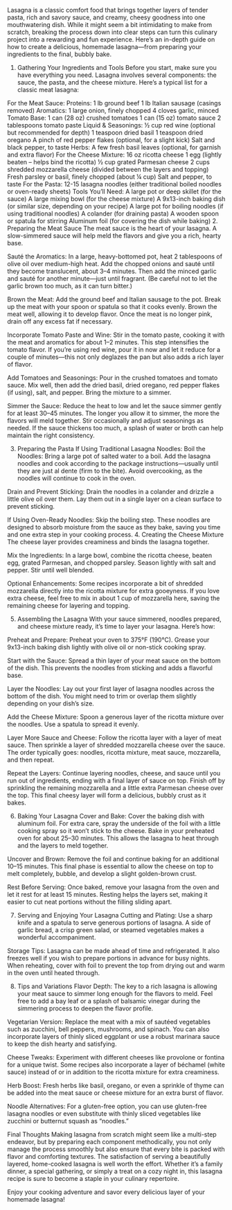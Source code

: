 Lasagna is a classic comfort food that brings together layers of tender pasta, rich and savory sauce, and creamy, cheesy goodness into one mouthwatering dish. While it might seem a bit intimidating to make from scratch, breaking the process down into clear steps can turn this culinary project into a rewarding and fun experience. Here’s an in-depth guide on how to create a delicious, homemade lasagna—from preparing your ingredients to the final, bubbly bake.

1. Gathering Your Ingredients and Tools
Before you start, make sure you have everything you need. Lasagna involves several components: the sauce, the pasta, and the cheese mixture. Here’s a typical list for a classic meat lasagna:

For the Meat Sauce:
Proteins:
1 lb ground beef
1 lb Italian sausage (casings removed)
Aromatics:
1 large onion, finely chopped
4 cloves garlic, minced
Tomato Base:
1 can (28 oz) crushed tomatoes
1 can (15 oz) tomato sauce
2 tablespoons tomato paste
Liquid & Seasonings:
½ cup red wine (optional but recommended for depth)
1 teaspoon dried basil
1 teaspoon dried oregano
A pinch of red pepper flakes (optional, for a slight kick)
Salt and black pepper, to taste
Herbs:
A few fresh basil leaves (optional, for garnish and extra flavor)
For the Cheese Mixture:
16 oz ricotta cheese
1 egg (lightly beaten – helps bind the ricotta)
½ cup grated Parmesan cheese
2 cups shredded mozzarella cheese (divided between the layers and topping)
Fresh parsley or basil, finely chopped (about ¼ cup)
Salt and pepper, to taste
For the Pasta:
12-15 lasagna noodles (either traditional boiled noodles or oven-ready sheets)
Tools You’ll Need:
A large pot or deep skillet (for the sauce)
A large mixing bowl (for the cheese mixture)
A 9x13-inch baking dish (or similar size, depending on your recipe)
A large pot for boiling noodles (if using traditional noodles)
A colander (for draining pasta)
A wooden spoon or spatula for stirring
Aluminum foil (for covering the dish while baking)
2. Preparing the Meat Sauce
The meat sauce is the heart of your lasagna. A slow-simmered sauce will help meld the flavors and give you a rich, hearty base.

Sauté the Aromatics:
In a large, heavy-bottomed pot, heat 2 tablespoons of olive oil over medium-high heat. Add the chopped onions and sauté until they become translucent, about 3–4 minutes. Then add the minced garlic and sauté for another minute—just until fragrant. (Be careful not to let the garlic brown too much, as it can turn bitter.)

Brown the Meat:
Add the ground beef and Italian sausage to the pot. Break up the meat with your spoon or spatula so that it cooks evenly. Brown the meat well, allowing it to develop flavor. Once the meat is no longer pink, drain off any excess fat if necessary.

Incorporate Tomato Paste and Wine:
Stir in the tomato paste, cooking it with the meat and aromatics for about 1–2 minutes. This step intensifies the tomato flavor. If you’re using red wine, pour it in now and let it reduce for a couple of minutes—this not only deglazes the pan but also adds a rich layer of flavor.

Add Tomatoes and Seasonings:
Pour in the crushed tomatoes and tomato sauce. Mix well, then add the dried basil, dried oregano, red pepper flakes (if using), salt, and pepper. Bring the mixture to a simmer.

Simmer the Sauce:
Reduce the heat to low and let the sauce simmer gently for at least 30–45 minutes. The longer you allow it to simmer, the more the flavors will meld together. Stir occasionally and adjust seasonings as needed. If the sauce thickens too much, a splash of water or broth can help maintain the right consistency.

3. Preparing the Pasta
If Using Traditional Lasagna Noodles:
Boil the Noodles:
Bring a large pot of salted water to a boil. Add the lasagna noodles and cook according to the package instructions—usually until they are just al dente (firm to the bite). Avoid overcooking, as the noodles will continue to cook in the oven.

Drain and Prevent Sticking:
Drain the noodles in a colander and drizzle a little olive oil over them. Lay them out in a single layer on a clean surface to prevent sticking.

If Using Oven-Ready Noodles:
Skip the boiling step. These noodles are designed to absorb moisture from the sauce as they bake, saving you time and one extra step in your cooking process.
4. Creating the Cheese Mixture
The cheese layer provides creaminess and binds the lasagna together.

Mix the Ingredients:
In a large bowl, combine the ricotta cheese, beaten egg, grated Parmesan, and chopped parsley. Season lightly with salt and pepper. Stir until well blended.

Optional Enhancements:
Some recipes incorporate a bit of shredded mozzarella directly into the ricotta mixture for extra gooeyness. If you love extra cheese, feel free to mix in about 1 cup of mozzarella here, saving the remaining cheese for layering and topping.

5. Assembling the Lasagna
With your sauce simmered, noodles prepared, and cheese mixture ready, it’s time to layer your lasagna. Here’s how:

Preheat and Prepare:
Preheat your oven to 375°F (190°C). Grease your 9x13-inch baking dish lightly with olive oil or non-stick cooking spray.

Start with the Sauce:
Spread a thin layer of your meat sauce on the bottom of the dish. This prevents the noodles from sticking and adds a flavorful base.

Layer the Noodles:
Lay out your first layer of lasagna noodles across the bottom of the dish. You might need to trim or overlap them slightly depending on your dish’s size.

Add the Cheese Mixture:
Spoon a generous layer of the ricotta mixture over the noodles. Use a spatula to spread it evenly.

Layer More Sauce and Cheese:
Follow the ricotta layer with a layer of meat sauce. Then sprinkle a layer of shredded mozzarella cheese over the sauce. The order typically goes: noodles, ricotta mixture, meat sauce, mozzarella, and then repeat.

Repeat the Layers:
Continue layering noodles, cheese, and sauce until you run out of ingredients, ending with a final layer of sauce on top. Finish off by sprinkling the remaining mozzarella and a little extra Parmesan cheese over the top. This final cheesy layer will form a delicious, bubbly crust as it bakes.

6. Baking Your Lasagna
Cover and Bake:
Cover the baking dish with aluminum foil. For extra care, spray the underside of the foil with a little cooking spray so it won’t stick to the cheese. Bake in your preheated oven for about 25–30 minutes. This allows the lasagna to heat through and the layers to meld together.

Uncover and Brown:
Remove the foil and continue baking for an additional 10–15 minutes. This final phase is essential to allow the cheese on top to melt completely, bubble, and develop a slight golden-brown crust.

Rest Before Serving:
Once baked, remove your lasagna from the oven and let it rest for at least 15 minutes. Resting helps the layers set, making it easier to cut neat portions without the filling sliding apart.

7. Serving and Enjoying Your Lasagna
Cutting and Plating:
Use a sharp knife and a spatula to serve generous portions of lasagna. A side of garlic bread, a crisp green salad, or steamed vegetables makes a wonderful accompaniment.

Storage Tips:
Lasagna can be made ahead of time and refrigerated. It also freezes well if you wish to prepare portions in advance for busy nights. When reheating, cover with foil to prevent the top from drying out and warm in the oven until heated through.

8. Tips and Variations
Flavor Depth:
The key to a rich lasagna is allowing your meat sauce to simmer long enough for the flavors to meld. Feel free to add a bay leaf or a splash of balsamic vinegar during the simmering process to deepen the flavor profile.

Vegetarian Version:
Replace the meat with a mix of sautéed vegetables such as zucchini, bell peppers, mushrooms, and spinach. You can also incorporate layers of thinly sliced eggplant or use a robust marinara sauce to keep the dish hearty and satisfying.

Cheese Tweaks:
Experiment with different cheeses like provolone or fontina for a unique twist. Some recipes also incorporate a layer of béchamel (white sauce) instead of or in addition to the ricotta mixture for extra creaminess.

Herb Boost:
Fresh herbs like basil, oregano, or even a sprinkle of thyme can be added into the meat sauce or cheese mixture for an extra burst of flavor.

Noodle Alternatives:
For a gluten-free option, you can use gluten-free lasagna noodles or even substitute with thinly sliced vegetables like zucchini or butternut squash as “noodles.”

Final Thoughts
Making lasagna from scratch might seem like a multi-step endeavor, but by preparing each component methodically, you not only manage the process smoothly but also ensure that every bite is packed with flavor and comforting textures. The satisfaction of serving a beautifully layered, home-cooked lasagna is well worth the effort. Whether it’s a family dinner, a special gathering, or simply a treat on a cozy night in, this lasagna recipe is sure to become a staple in your culinary repertoire.

Enjoy your cooking adventure and savor every delicious layer of your homemade lasagna!